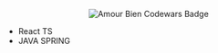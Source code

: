 <p align="center">
  <img src="https://www.codewars.com/users/AmourBien/badges/large" alt="Amour Bien Codewars Badge" />
</p>
<ul>
  <li> React TS </li>
  <li> JAVA SPRING </li>
</ul>

